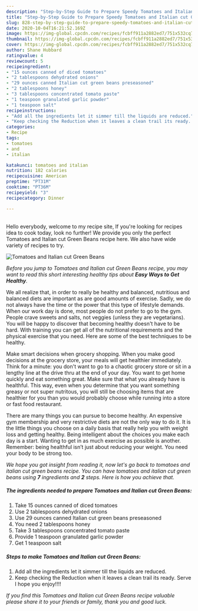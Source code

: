 ```yaml
---
description: "Step-by-Step Guide to Prepare Speedy Tomatoes and Italian cut Green Beans"
title: "Step-by-Step Guide to Prepare Speedy Tomatoes and Italian cut Green Beans"
slug: 828-step-by-step-guide-to-prepare-speedy-tomatoes-and-italian-cut-green-beans
date: 2020-10-04T16:21:52.169Z
image: https://img-global.cpcdn.com/recipes/fcbff911a2882ed7/751x532cq70/tomatoes-and-italian-cut-green-beans-recipe-main-photo.jpg
thumbnail: https://img-global.cpcdn.com/recipes/fcbff911a2882ed7/751x532cq70/tomatoes-and-italian-cut-green-beans-recipe-main-photo.jpg
cover: https://img-global.cpcdn.com/recipes/fcbff911a2882ed7/751x532cq70/tomatoes-and-italian-cut-green-beans-recipe-main-photo.jpg
author: Shane Hubbard
ratingvalue: 4
reviewcount: 5
recipeingredient:
- "15 ounces canned of diced tomatoes"
- "2 tablespoons dehydrated onions"
- "29 ounces canned Italian cut green beans preseasoned"
- "2 tablespoons honey"
- "3 tablespoons concentrated tomato paste"
- "1 teaspoon granulated garlic powder"
- "1 teaspoon salt"
recipeinstructions:
- "Add all the ingredients let it simmer till the liquids are reduced."
- "Keep checking the Reduction when it leaves a clean trail its ready. Serve I hope you enjoy!!!!"
categories:
- Recipe
tags:
- tomatoes
- and
- italian

katakunci: tomatoes and italian 
nutrition: 182 calories
recipecuisine: American
preptime: "PT31M"
cooktime: "PT36M"
recipeyield: "3"
recipecategory: Dinner

---
```

<br>
Hello everybody, welcome to my recipe site, If you're looking for recipes idea to cook today, look no further! We provide you only the perfect Tomatoes and Italian cut Green Beans recipe here. We also have wide variety of recipes to try.
<br>


![Tomatoes and Italian cut Green Beans](https://img-global.cpcdn.com/recipes/fcbff911a2882ed7/751x532cq70/tomatoes-and-italian-cut-green-beans-recipe-main-photo.jpg)

<i>Before you jump to Tomatoes and Italian cut Green Beans recipe, you may want to read this short interesting healthy tips about <strong>Easy Ways to Get Healthy</strong>.</i>

We all realize that, in order to really be healthy and balanced, nutritious and balanced diets are important as are good amounts of exercise. Sadly, we do not always have the time or the power that this type of lifestyle demands. When our work day is done, most people do not prefer to go to the gym. People crave sweets and salts, not veggies (unless they are vegetarians). You will be happy to discover that becoming healthy doesn't have to be hard. With training you can get all of the nutritional requirements and the physical exercise that you need. Here are some of the best techniques to be healthy.

Make smart decisions when grocery shopping. When you make good decisions at the grocery store, your meals will get healthier immediately. Think for a minute: you don't want to go to a chaotic grocery store or sit in a lengthy line at the drive thru at the end of your day. You want to get home quickly and eat something great. Make sure that what you already have is healthful. This way, even when you determine that you want something greasy or not super nutritous, you will still be choosing items that are healthier for you than you would probably choose while running into a store or fast food restaurant.

There are many things you can pursue to become healthy. An expensive gym membership and very restrictive diets are not the only way to do it. It is the little things you choose on a daily basis that really help you with weight loss and getting healthy. Being intelligent about the choices you make each day is a start. Wanting to get in as much exercise as possible is another. Remember: being healthful isn’t just about reducing your weight. You need your body to be strong too. 


<i>We hope you got insight from reading it, now let's go back to tomatoes and italian cut green beans recipe. You can have tomatoes and italian cut green beans using <strong>7</strong> ingredients and <strong>2</strong> steps. Here is how you achieve that.
</i>

##### The ingredients needed to prepare Tomatoes and Italian cut Green Beans:

1. Take 15 ounces canned of diced tomatoes
1. Use 2 tablespoons dehydrated onions
1. Use 29 ounces canned Italian cut green beans preseasoned
1. You need 2 tablespoons honey
1. Take 3 tablespoons concentrated tomato paste
1. Provide 1 teaspoon granulated garlic powder
1. Get 1 teaspoon salt


##### Steps to make Tomatoes and Italian cut Green Beans:

1. Add all the ingredients let it simmer till the liquids are reduced.
1. Keep checking the Reduction when it leaves a clean trail its ready. Serve I hope you enjoy!!!!


<i>If you find this Tomatoes and Italian cut Green Beans recipe valuable please share it to your friends or family, thank you and good luck.</i>
